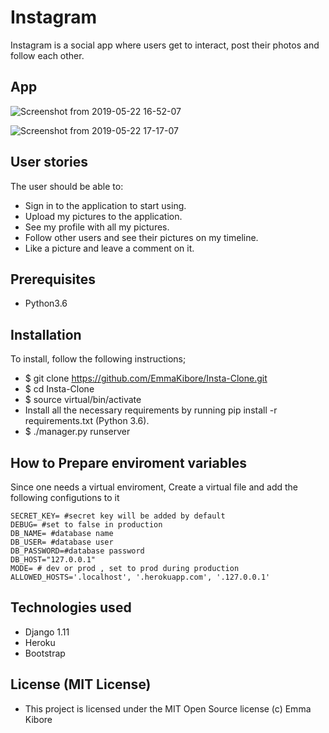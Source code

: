 # Instagram
Instagram is a social app where users get to interact, post their photos and follow each other.

## App
![Screenshot from 2019-05-22 16-52-07](https://user-images.githubusercontent.com/47333363/58181017-b0e07100-7cb3-11e9-89e7-8efdcecad822.png)

![Screenshot from 2019-05-22 17-17-07](https://user-images.githubusercontent.com/47333363/58182016-85f71c80-7cb5-11e9-8e7a-416f3adf4fce.png)



## User stories
The user should be able to:

 * Sign in to the application to start using.
 * Upload my pictures to the application.
 * See my profile with all my pictures.
 * Follow other users and see their pictures on my timeline.
 * Like a picture and leave a comment on it.

## Prerequisites
 * Python3.6

## Installation
To install, follow the following instructions;

  * $ git clone https://github.com/EmmaKibore/Insta-Clone.git
  * $ cd Insta-Clone
  * $ source virtual/bin/activate
  * Install all the necessary requirements by running pip install -r requirements.txt (Python 3.6).
  * $ ./manager.py runserver

## How to Prepare enviroment variables
Since one needs a virtual enviroment, Create a virtual file and add the following configutions to it

    SECRET_KEY= #secret key will be added by default
    DEBUG= #set to false in production
    DB_NAME= #database name
    DB_USER= #database user
    DB_PASSWORD=#database password
    DB_HOST="127.0.0.1"
    MODE= # dev or prod , set to prod during production
    ALLOWED_HOSTS='.localhost', '.herokuapp.com', '.127.0.0.1'


## Technologies used
* Django 1.11
* Heroku
* Bootstrap

## License (MIT License)
* This project is licensed under the MIT Open Source license 
  (c) Emma Kibore